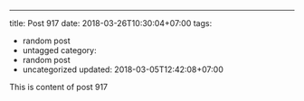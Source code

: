 ---
title: Post 917
date: 2018-03-26T10:30:04+07:00
tags:
  - random post
  - untagged
category:
  - random post
  - uncategorized
updated: 2018-03-05T12:42:08+07:00

This is content of post 917